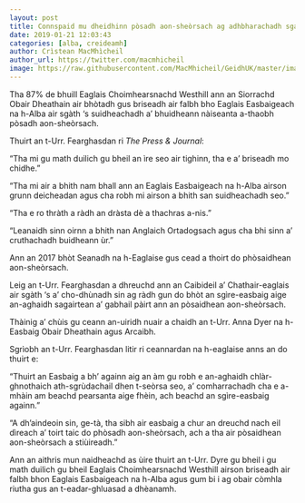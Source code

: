 ```yaml
---
layout: post
title: Connspaid mu dheidhinn pòsadh aon-sheòrsach ag adhbharachadh sgaradh ann an Eaglais Easbaigeach na h-Alba
date: 2019-01-21 12:03:43
categories: [alba, creideamh]
author: Crìstean MacMhìcheil
author_url: https://twitter.com/macmhicheil
image: https://raw.githubusercontent.com/MacMhicheil/GeidhUK/master/images/2019-01-21-connspaid-mu-dheidhinn-posadh-aon-sheorsach-ag-adhbharachadh-sgaradh-ann-an-eaglais-easbaigeach-na-h-alba.jpg
---
```


Tha 87% de bhuill Eaglais Choimhearsnachd Westhill ann an Siorrachd Obair Dheathain air bhòtadh gus briseadh air falbh bho Eaglais Easbaigeach na h-Alba air sgàth ‘s suidheachadh a’ bhuidheann nàiseanta a-thaobh pòsadh aon-sheòrsach.

<!--more-->

Thuirt an t-Urr. Fearghasdan ri *The Press & Journal*:

“Tha mi gu math duilich gu bheil an ìre seo air tighinn, tha e a’ briseadh mo chidhe.”

“Tha mi air a bhith nam bhall ann an Eaglais Easbaigeach na h-Alba airson grunn deicheadan agus cha robh mi airson a bhith san suidheachadh seo.”

“Tha e ro thràth a ràdh an dràsta dè a thachras a-nis.”

“Leanaidh sinn oirnn a bhith nan Anglaich Ortadogsach agus cha bhi sinn a’ cruthachadh buidheann ùr.”

Ann an 2017 bhòt Seanadh na h-Eaglaise gus cead a thoirt do phòsaidhean aon-sheòrsach.

Leig an t-Urr. Fearghasdan a dhreuchd ann an Caibideil a’ Chathair-eaglais air sgàth ‘s a’ cho-dhùnadh sin ag ràdh gun do bhòt an sgìre-easbaig aige an-aghaidh sagairtean a’ gabhail pàirt ann an pòsaidhean aon-sheòrsach.

Thàinig a’ chùis gu ceann an-uiridh nuair a chaidh an t-Urr. Anna Dyer na h-Easbaig Obair Dheathain agus Arcaibh.

Sgrìobh an t-Urr. Fearghasdan litir ri ceannardan na h-eaglaise anns an do thuirt e:

“Thuirt an Easbaig a bh’ againn aig an àm gu robh e an-aghaidh chlàr-ghnothaich ath-sgrùdachail dhen t-seòrsa seo, a’ comharrachadh cha e a-mhàin am beachd pearsanta aige fhèin, ach beachd an sgìre-easbaig againn.”

“A dh’aindeoin sin, ge-tà, tha sibh air easbaig a chur an dreuchd nach eil dìreach a’ toirt taic do phòsadh aon-sheòrsach, ach a tha air pòsaidhean aon-sheòrsach a stiùireadh.”

Ann an aithris mun naidheachd as ùire thuirt an t-Urr. Dyre gu bheil i gu math duilich gu bheil Eaglais Choimhearsnachd Westhill airson briseadh air falbh bhon Eaglais Easbaigeach na h-Alba agus gum bi i ag obair còmhla riutha gus an t-eadar-ghluasad a dhèanamh.
